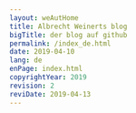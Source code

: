 ```yaml
---
layout: weAutHome
title: Albrecht Weinerts blog
bigTitle: der blog auf github
permalink: /index_de.html
date: 2019-04-10
lang: de
enPage: index.html 
copyrightYear: 2019
revision: 2
reviDate: 2019-04-13 
---
```

